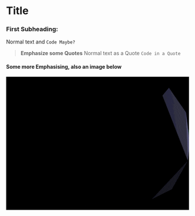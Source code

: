 # Title

### First Subheading:

Normal text and `Code Maybe?` 

>  **Emphasize some Quotes** Normal text as a Quote `Code in a Quote`

#### Some more Emphasising, also an image below 

   ![image-1](docs/image-1.gif)




